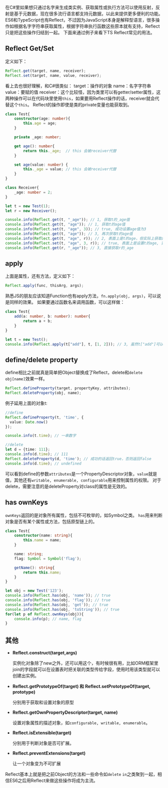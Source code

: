 在C#里如果想只通过名字来生成类实例、获取属性或执行方法可以使用反射，反射是基于元数据，现在很多流行语言都支持元数据，以此来提供更多便利的功能。
ES6和TypeScript也有Reflect，不过因为JavaScript本身是解释型语言，很多操作如根据名字字符串获取属性，根据字符串执行函数这些原本就有支持，Reflect只是把这些操作归结到一起。
下面来通过例子来看下TS Reflect常见的用法。

## **Reflect Get/Set**
定义如下：

```ts
Reflect.get(target, name, receiver);
Reflect.set(target, name, value, receiver);
```
看上去也很好理解，和C#很类似：
target：操作的对象
name：名字字符串
value：要赋的值
receiver：这个比较怪，因为类里可以有getter/setter属性，这两种操作可以在代码块里使用`this`，如果要用Reflect操作的话，receiver就会代替这个`this`。
Reflect的操作即使是类的private变量也能获取到。

```ts
class Test{
    constructor(age: number){
        this.age = age;
    }

    private _age: number;

    get age(): number{
        return this._age;  // this 会被receiver代替
    }

    set age(value: number) {
        this._age = value; // this 会被receiver代替
    }
}

class Receiver{
    _age: number = 2;
}

let t = new Test(1);
let r = new Receiver();

console.info(Reflect.get(t, "_age")); // 1, 获取t的_age值
console.info(Reflect.get(t, "age")); // 1, 获取t的age值
console.info(Reflect.set(t, "age", 3)); // true, 成功设置age值为3
console.info(Reflect.get(t, "age")); // 3, 再次获取t的age值
console.info(Reflect.get(t, "age", r)); // 2, 表面上是t的age，但实际上获取的是r的age
console.info(Reflect.set(t, "age", 3, r)); // true, 表面上是设置t的age, 实际上是设置r的age值为3
console.info(Reflect.get(r, "_age")); // 3, 直接获取r的_age
```

## **apply**
上面是属性，还有方法，定义如下：

```ts
Reflect.apply(func, thisArg, args);
```
熟悉JS的朋友应该知道Function也有apply方法，`fn.apply(obj, args)`，可以说是同样的效果。
如果要通过函数名来调用函数，可以这样做：

```ts
class Test{
    add(a: number, b: number): number{
        return a + b;
    }
}

let t = new Test();
console.info(Reflect.apply(t["add"], t, [1, 2])); // 3, 虽然t["add"]可以直接执行，不过有时可能需要设置thisArg
```

## **define/delete property**
define相比之前就真是简单把Object替换成了Reflect，delete和`delete obj[name]`效果一样。

```ts
Reflect.defineProperty(target, propertyKey, attributes);
Reflect.deleteProperty(obj, name);
```
例子延用上面的对象t:

```ts
//define
Reflect.defineProperty(t, 'time', {
  value: Date.now()
});

console.info(t.time); // 一串数字

//delete
let d = {time: 111};
console.info(d.time); // 111
Reflect.deleteProperty(d, 'time'); // 成功的话返回true，否则返回false
console.info(d.time); // undefined
```
可以看到define的参数`attributes`是一个PropertyDescriptor对象，`value`就是值，其他还有`writable, enumerable, configurable`用来控制属性的权限。
对于delete，需要注意的是deleteProperty对class的属性是无效的。

## **has ownKeys**
`ownKeys`返回的是对象所有属性，包括不可枚举的，如Symbol之类。
`has`用来判断对象是否有某个属性或方法，包括原型链上的。

```ts
class Test{
    constructor(name: string){
        this.name = name;
    }

    name: string;
    flag: Symbol = Symbol('flag');

    getName(): string{
        return this.name;
    }
}

let obj = new Test('123');
console.info(Reflect.has(obj, 'name')); // true
console.info(Reflect.has(obj, 'flag')); // true
console.info(Reflect.has(obj, 'get')); // true
console.info(Reflect.has(obj, 'toString')); // true
for(let p of Reflect.ownKeys(obj)){
    console.info(p); // name, flag
}
```

## **其他**
- **Reflect.construct(target,args)**

    实例化对象除了new之外，还可以用这个，有时候很有用，比如ORM框架里join的字段就可以在设置表时把关联的类型传给字段，使用时用该类型就可以创建出实例。
- **Reflect.getPrototypeOf(target) 和 Reflect.setPrototypeOf(target, prototype)**

    分别用于获取和设置对象的原型
- **Reflect.getOwnPropertyDescriptor(target, name)**

    设置对象属性的描述对象，如`configurable, writable, enumerable`。
- **Reflect.isExtensible(target)**

    分别用于判断对象是否可扩展。
- **Reflect.preventExtensions(target)**

    让一个对象变为不可扩展

Reflect基本上就是把之前Object的方法和一些命令如`delete` `in`之类聚到一起，相信ES6之后用Reflect来做这些操作将成为主流。